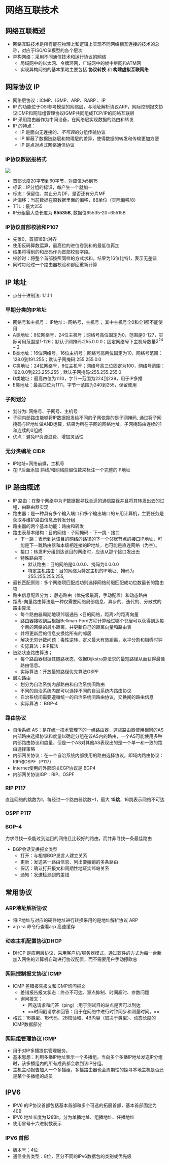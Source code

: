 # 网络互联技术
## 网络互联概述
* 网络互联技术是所有能在物理上和逻辑上实现不同网络相互连接的技术的总称，对应于ISO/OSI模型的各个层次
* 异构网络：采用不同通信技术和运行协议的网络
    * 局域网中的以太网、令牌环网，广域网中的帧中继网和ATM网
    * 实现异构网络的基本策略主要包括 __协议转换__ 和 __构建虚拟互联网络__
## 网际协议 IP
* 网络层协议：ICMP、IGMP、ARP、RARP 、IP
* IP 的功能位于OSI参考模型的网络层，与地址解析协议ARP，网际控制报文协议ICMP和网际组管理协议IGMP共同组成TCP/IP的网络互联层
* IP 采用路由器作为中间设备，在网络层实现数据的路由和转发
* IP 的特点：
    * IP 是面向无连接的、*不可靠*的分组传输协议
    * IP 屏蔽了数据链路层和物理层的差异，使得数据的转发和传输更加方便
    * IP 是点对点式网络通信协议
### IP协议数据报格式 
![](https://picx.zhimg.com/v2-ef4d72148300f496eddc926709bb7a97_1440w.jpg)

* 首部长度20字节到60字节，对应值为5到15
* 标识：IP分组的标识，每产生一个就加一
* 标志：保留位、禁止分片DF、是否还有分片MF
* 片偏移：当前数据在原数据里面的偏移，8B单位（实际偏移/8）
* TTL：最大255
* IP分组最大总长度为 **65535B**, 数据位65535-20=65515B
### IP协议首部校验和P107
* 先置0，首部16Bit对齐
* 使用反码算数运算，最高位的进位卷到和的最低位再加
* 结果将得到的和反码作为首部校验字段。
* 校验时：将整个首部按照同样的方式求和，结果为16位比特1，表示无差错
* 同时每经过一个路由器校验和都回重新计算
## IP 地址
* 点分十进制法: 1.1.1.1
### 早期分类的IP地址
* 网络号和主机号： IP地址::=网络号，主机号； 其中主机号全0和全1都不能使用
* A类地址：8位网络号，24位主机号；网络号高位固定为0，范围是0-127，实际可用范围是1-126；默认子网掩码:255.0.0.0；固定网络号下主机号数量$2^{24}-2$
* B类地址：16位网络号，16位主机号；网络号高两位固定为10，网络号范围：128.0到191.255；默认子网掩码:255.255.0.0
* C类地址：24位网络号，8位主机号；网络号高三位固定为100，网络号范围：192.0.0到223.255.255；默认子网掩码:255.255.255.0
* D类地址：最高四位为1110，字节一范围为224到239，用于IP多播
* E类地址：最高四位为1111，字节一范围为240到255，保留使用
### 子网划分
* 划分为: 网络号、子网号、主机号
* 子网内部路由能够将IP数据报发给不同的子网依靠的是子网掩码, 通过将子网掩码与IP地址做AND运算，结果为所在子网的网络地址。子网掩码由连续的1和连续的0组成
* 优点：避免IP资源浪费、增加灵活性
### 无分类编址 CIDR
* IP地址=网络前缀，主机号
* 在IP后面添加 斜线/和网络前缀位数来标注一个完整的IP地址

## IP 路由概述
* IP 路由：在整个网络中为IP数据报寻找合适的通信路径并且将其转发出去的过程，由路由器实现
* 路由器：是一种具有多个输入端口和多个输出端口的专用计算机，主要任务是获取与维护路由信息及转发分组
* 路由器的两个基本功能：路由和转发
* 路由表基本结构：目的网络 - 子网掩码 - 下一跳 - 接口
    * 下一跳：表示到达该目的网络的路径的下一个邻居节点的接口IP地址，可能是下一跳路由器和本级相连接的IP地址，也可能是直连网络（为空）。
    * 接口：转发IP分组到达该目的网络时，应该从那个接口发出去
    * 特殊路由项：
        * 默认路由：目的网络是0.0.0.0、掩码为0.0.0.0
        * 特定主机路由：目的网络为特定主机的IP地址、掩码为255.255.255.255, 
* 最长匹配原则：多个网络项匹配成功则选择网络前缀匹配成功位数最长的路由项
* 路由信息配置分为： 静态路由（优先级最高，手动配置）和动态路由
* 距离-向量路由算法是一种仅需要网络局部信息、异步的、迭代的、分散式的路由算法
    * 每个路由器周期地项邻居通告 <目的网络，距离>的距离向量
    * 路由器接收到后根据Bellman-Ford方程计算经过哪个邻居可以获得到达每个目的网络的最小距离，并更新自己的距离向量和路由表
    * 并将更新后的信息交换给所有的邻居
    * 解决无穷计数问题：毒性逆转、定义最大有效距离，水平分割和阻碍时钟
    * 实际算法：RIP算法
* 链路状态路由算法；
    * 每个路由器根据其链路状态，依据Dijkstra算法求的最短路径从而获得最佳路由信息。
    * 实际算法：开放最短路径优先算法OSPF
* 层次路由
    * 划分为自治系统内部路由和自治系统间路由
    * 不同的自治系统内部可以选择不同的自治系统内路由协议
    * 自治系统间需要遵循统一的自治系统间路由协议，交换间的路由信息
    * 实际算法： BGP-4
### 路由协议
* 自治系统 AS：是在统一技术管理下的一组路由器，这些路由器使用相同的AS内部路由选择协议和度量以确定分组在该AS内的路由，一个AS可能使用多种内部路由协议和度量，但是一个AS对其他AS表现出的是一个单一和一致的路由选择策略
* 内部网关协议：在一个自治系统内部使用的路由选择协议，即域内路由协议：RIP和OSPF（P117）
* Internet使用的外部网关EGP协议是 BGP4
* 内部网关协议IGP：RIP、OSPF
### RIP P117
直连网络的跳数为1，每经过一个路由器跳数+1，最大 __15跳__，16跳表示网络不可达
### OSPF P117
### BGP-4
力求寻找一条能过到达目的网络且比较好的路由，而并非寻找一条最佳路由
* BGP会话交换报文类型
    * 打开：与相邻BGP发言人建立关系
    * 更新：发送某一路由信息、列出要撤销的多条路由
    * 保活：确认打开报文和周期性地证实邻站关系
    * 通知：发送检测到的差错
## 常用协议
### ARP地址解析协议
* 将IP地址与对应的硬件地址进行转换采用的是地址解析协议 ARP
* arp -a 命令行查看arp 高速缓存
### 动态主机配置协议DHCP
* DHCP 是应用层协议，采用客户机/服务器模式，通过软件的方式为每一台新加入网络的计算机自动进行协议配置，而不需要用户手动擦欧总
### 网际控制报文协议 ICMP 
* ICMP 差错报告报文和ICMP询问报文
    * 差错报告报文状态：终点不可达、源点抑制、时间超时、参数问题
    * 询问报文：
        * 回送请求和问答（ping）:用于测试目的站点是否可以到达
        * ==时间戳请求和回答：用于在网络中进行时钟同步和测量时间。==
* 格式：1B类型、1B代码、2B校验和、4B内容（取决于类型）、动态长度的ICMP数据部分
### 网际组管理协议 IGMP
* 用于对IP多播提供管理服务。
* 基本思想：利用多播IP地址表示一个多播组，当向多个多播IP地址发送IP分组时，该多播组内的所有成员都会收到该IP分组。
* 主机主动报告加入一个多播组，多播路由器也会周期性的探寻本地主机是否还是某个多播组的成员
## IPV6
* IPV6 的IP协议首部包括基本首部和多个可选的拓展首部，基本首部固定为40B
* IPV6 地址长度为*128*Bit，分为单播地址、组播地址、任播地址
* 使用冒号十六进制数表示
### IPV6 首部
* 版本号：4位
* 通信业务类型：8位，区分不同的IPv6数据包的类别或优先级